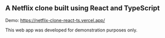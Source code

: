 ## A Netflix clone built using React and TypeScript

Demo: https://netflix-clone-react-ts.vercel.app/

This web app was developed for demonstration purposes only.
